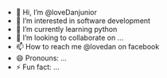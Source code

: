 - 👋 Hi, I’m @loveDanjunior
- 👀 I’m interested in software development
- 🌱 I’m currently learning python
- 💞️ I’m looking to collaborate on ...
- 📫 How to reach me @lovedan on facebook
- 😄 Pronouns: ...
- ⚡ Fun fact: ...

<!---
loveDanjunior/loveDanjunior is a ✨ special ✨ repository because its `README.md` (this file) appears on your GitHub profile.
You can click the Preview link to take a look at your changes.
--->
